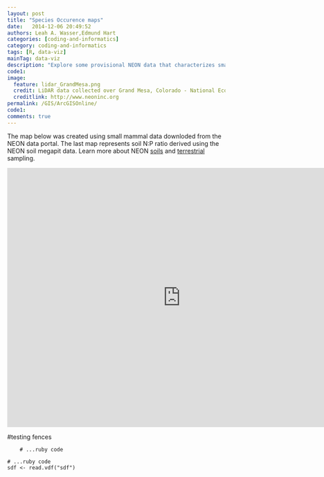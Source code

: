 ```yaml
---
layout: post
title: "Species Occurence maps"
date:   2014-12-06 20:49:52
authors: Leah A. Wasser,Edmund Hart
categories: [coding-and-informatics]
category: coding-and-informatics
tags: [R, data-viz]
mainTag: data-viz
description: "Explore some provisional NEON data that characterizes small mammal abundance and soil N:P ratio data at several NEON sites. Maps created using ESRI ArcGIS online. "
code1: 
image:
  feature: lidar_GrandMesa.png
  credit: LiDAR data collected over Grand Mesa, Colorado - National Ecological Observatory Network (NEON)
  creditlink: http://www.neoninc.org
permalink: /GIS/ArcGISOnline/
code1:
comments: true
---
```

The map below was created using small mammal data downloded from the NEON data portal. The last map represents soil N:P ratio derived using the NEON soil megapit data. Learn more about NEON <a href="http://neoninc.org/science-design/collection-methods/soil-sensors-measurements" target="_blank">soils</a> and <a href="http://neoninc.org/science-design/collection-methods/terrestrial-organism-sampling" target="_blank">terrestrial </a>sampling.

<iframe width="800px" height="600px" src="https://neon.maps.arcgis.com/apps/MapSeries/?appid=969c8bd2aa5a4e4c97f808b78dfd093f" frameborder="0" scrolling="no"></iframe>



#testing fences

~~~
    # ...ruby code
~~~

~~~
# ...ruby code
sdf <- read.vdf("sdf")
~~~
